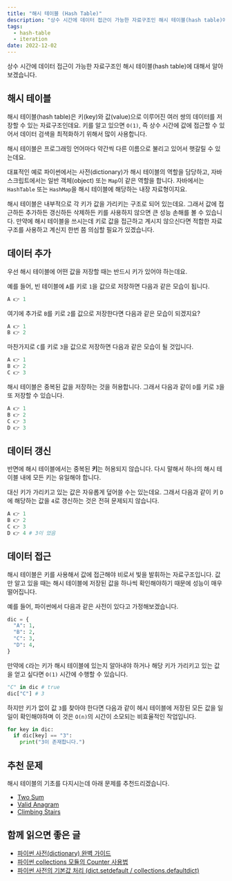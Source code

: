```yaml
---
title: "해시 테이블 (Hash Table)"
description: "상수 시간에 데이터 접근이 가능한 자료구조인 해시 테이블(hash table)에 대해서 알아보겠습니다."
tags:
  - hash-table
  - iteration
date: 2022-12-02
---
```


상수 시간에 데이터 접근이 가능한 자료구조인 해시 테이블(hash table)에 대해서 알아보겠습니다.

## 해시 테이블

해시 테이블(hash table)은 키(key)와 값(value)으로 이루어진 여러 쌍의 데이터를 저장할 수 있는 자료구조인데요.
키를 알고 있으면 `O(1)`, 즉 상수 시간에 값에 접근할 수 있어서 데이터 검색을 최적화하기 위해서 많이 사용합니다.

해시 테이블은 프로그래밍 언어마다 약간씩 다른 이름으로 불리고 있어서 햇갈릴 수 있는데요.

대표적인 예로 파이썬에서는 사전(dictionary)가 해시 테이블의 역할을 담당하고, 자바스크립트에서는 일반 객체(object) 또는 `Map`이 같은 역할을 합니다.
자바에서는 `HashTable` 또는 `HashMap`을 해시 테이블에 해당하는 내장 자료형이지요.

해시 테이블은 내부적으로 각 키가 값을 가리키는 구조로 되어 있는데요.
그래서 값에 접근하든 추가하든 갱신하든 삭제하든 키를 사용하지 않으면 큰 성능 손해를 볼 수 있습니다.
만약에 해시 테이블을 쓰시는데 키로 값을 접근하고 계시지 않으신다면 적합한 자료구조를 사용하고 계신지 한번 쯤 의심할 필요가 있겠습니다.

## 데이터 추가

우선 해시 테이블에 어떤 값을 저장할 때는 반드시 키가 있어야 하는데요.

예를 들어, 빈 테이블에 `A`를 키로 `1`을 값으로 저장하면 다음과 같은 모습이 됩니다.

```py
A 👉 1
```

여기에 추가로 `B`를 키로 `2`를 값으로 저장한다면 다음과 같은 모습이 되겠지요?

```py
A 👉 1
B 👉 2
```

마찬가지로 `C`를 키로 `3`을 값으로 저장하면 다음과 같은 모습이 될 것입니다.

```py
A 👉 1
B 👉 2
C 👉 3
```

해시 테이블은 중복된 값을 저장하는 것을 허용합니다.
그래서 다음과 같이 `D`를 키로 `3`을 또 저장할 수 있습니다.

```py
A 👉 1
B 👉 2
C 👉 3
D 👉 3
```

## 데이터 갱신

반면에 해시 테이블에서는 중복된 **키**는 허용되지 않습니다.
다시 말해서 하나의 해시 테이블 내에 모든 키는 유일해야 합니다.

대신 키가 가리키고 있는 값은 자유롭게 덮어쓸 수는 있는데요.
그래서 다음과 같이 키 `D`에 해당하는 값을 `4`로 갱신하는 것은 전혀 문제되지 않습니다.

```py
A 👉 1
B 👉 2
C 👉 3
D 👉 4 # 3이 었음
```

## 데이터 접근

해시 테이블은 키를 사용해서 값에 접근해야 비로서 빛을 발휘하는 자료구조입니다.
값만 알고 있을 때는 해시 테이블에 저장된 값을 하나씩 확인해야하기 때문에 성능이 매우 떨어집니다.

예를 들어, 파이썬에서 다음과 같은 사전이 있다고 가정해보겠습니다.

```py
dic = {
  "A": 1,
  "B": 2,
  "C": 3,
  "D": 4,
}
```

만약에 `C`라는 키가 해시 테이블에 있는지 알아내야 하거나 해당 키가 가리키고 있는 값을 얻고 싶다면 `O(1)` 시간에 수행할 수 있습니다.

```py
"C" in dic # true
dic["C"] # 3
```

하지만 키가 없이 값 `3`를 찾아야 한다면 다음과 같이 헤시 테이블에 저장된 모든 값을 일일이 확인해야하며 이 것은 `O(n)`의 시간이 소모되는 비효율적인 작업입니다.

```py
for key in dic:
  if dic[key] == "3":
    print("3이 존재합니다.")
```

## 추천 문제

해시 테이블의 기초를 다지시는데 아래 문제를 추천드리겠습니다.

- [Two Sum](/problems/two-sum/)
- [Valid Anagram](/problems/valid-anagram/)
- [Climbing Stairs](/problems/climbing-stairs/)

## 함께 읽으면 좋은 글

- [파이썬 사전(dictionary) 완벽 가이드](https://www.daleseo.com/python-dictionary/)
- [파이썬 collections 모듈의 Counter 사용법](https://www.daleseo.com/python-collections-counter/)
- [파이썬 사전의 기본값 처리 (dict.setdefault / collections.defaultdict)](https://www.daleseo.com/python-collections-defaultdict/)
